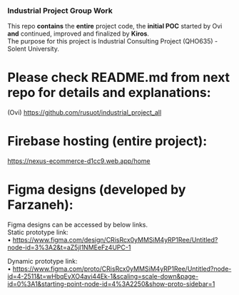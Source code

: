 ### Industrial Project Group Work 
This repo **contains** the **entire** project code, the **initial POC** started by Ovi **and** continued, improved and finalized by **Kiros**.\
The purpose for this project is Industrial Consulting Project (QHO635) - Solent University.

# Please check README.md from next repo for details and explanations:
(Ovi)  https://github.com/rusuot/industrial_project_all

# Firebase hosting (entire project):
https://nexus-ecommerce-d1cc9.web.app/home

# Figma designs (developed by Farzaneh):
Figma designs can be accessed by below links.\
Static prototype link:\
•	https://www.figma.com/design/CRisRcx0yMMSiM4yRP1Ree/Untitled?node-id=3%3A2&t=aZ5jl1NMEeFz4UPC-1

Dynamic prototype link:\
•	https://www.figma.com/proto/CRisRcx0yMMSiM4yRP1Ree/Untitled?node-id=4-2511&t=wHbqEvXO4avi44Ek-1&scaling=scale-down&page-id=0%3A1&starting-point-node-id=4%3A2250&show-proto-sidebar=1














